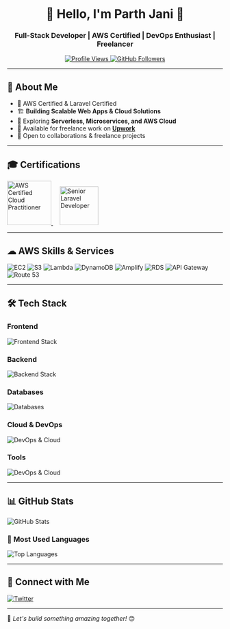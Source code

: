 <h1 align="center">🚀 Hello, I'm Parth Jani 👋</h1>
<h3 align="center">Full-Stack Developer | AWS Certified | DevOps Enthusiast | Freelancer</h3>

<p align="center">
  <a href="https://github.com/parthjani7">
    <img src="https://komarev.com/ghpvc/?username=parthjani7&label=Profile%20Views&color=0e75b6&style=flat" alt="Profile Views" />
  </a>

  <a href="https://github.com/parthjani7?tab=followers">
    <img src="https://img.shields.io/github/followers/parthjani7?label=Followers&style=social" alt="GitHub Followers" />
  </a>
</p>

---

## 🌟 About Me
- 🚀 AWS Certified & Laravel Certified  
- 🏗️ **Building Scalable Web Apps & Cloud Solutions**  
- 🌱 Exploring **Serverless, Microservices, and AWS Cloud**  
- 🤝 Available for freelance work on **[Upwork](https://www.upwork.com/fl/parthjani)**  
- 👯 Open to collaborations & freelance projects

---

## 🎓 Certifications
<a href="https://www.credly.com/badges/d088f9f3-ee80-4e9c-8e5e-167816f50723">
  <img src="https://images.credly.com/size/680x680/images/00634f82-b07f-4bbd-a6bb-53de397fc3a6/image.png" alt="AWS Certified Cloud Practitioner" title="AWS Certified Cloud Practitioner" width="103" />
</a>&nbsp; &nbsp;
<a href="https://verifier.certificationforlaravel.org/d05ab6e0-706d-4c62-aa9e-ff6c2809dc20">
  <img src="https://cdn.convrrt.com/apps/freshworks/12858407/73cbfab2-04d8-442c-b17c-80d235a5eaf9.png" alt="Senior Laravel Developer" title="Senior Laravel Developer" width="90" />
</a>

---

## ☁ AWS Skills & Services

![EC2](https://img.shields.io/badge/EC2-%23232F3E.svg?style=for-the-badge&logo=amazonec2&logoColor=white)
![S3](https://img.shields.io/badge/S3-%23232F3E.svg?style=for-the-badge&logo=amazon-s3&logoColor=white)
![Lambda](https://img.shields.io/badge/Lambda-%23232F3E.svg?style=for-the-badge&logo=awslambda&logoColor=white)
![DynamoDB](https://img.shields.io/badge/DynamoDB-%23232F3E.svg?style=for-the-badge&logo=amazondynamodb&logoColor=white)
![Amplify](https://img.shields.io/badge/Amplify-%23232F3E.svg?style=for-the-badge&logo=awsamplify&logoColor=white)
![RDS](https://img.shields.io/badge/RDS-%23232F3E.svg?style=for-the-badge&logo=amazonrds&logoColor=white)
![API Gateway](https://img.shields.io/badge/API_GATEWAY-%23232F3E.svg?style=for-the-badge&logo=amazonapigateway&logoColor=white)
![Route 53](https://img.shields.io/badge/Route_53-%23232F3E.svg?style=for-the-badge&logo=amazonroute53&logoColor=white)

---
## 🛠️ Tech Stack  
### **Frontend**
<img src="https://skillicons.dev/icons?i=vue,react,nextjs,tailwind,html,css,js,skillicons.dev" alt="Frontend Stack" />

### **Backend**
<img src="https://skillicons.dev/icons?i=nodejs,ts,express,laravel,php,python" alt="Backend Stack" />

### **Databases**
<img src="https://skillicons.dev/icons?i=mysql,mongodb,postgresql,graphql,redis" alt="Databases" />

### **Cloud & DevOps**
<img src="https://skillicons.dev/icons?i=aws,docker,kubernetes,terraform,githubactions,jenkins,kafka" alt="DevOps & Cloud" />

### **Tools**
<img src="https://skillicons.dev/icons?i=github,figma,linux,vscode,postman" alt="DevOps & Cloud" />

---

## 📊 GitHub Stats  
<p>
  <img src="https://github-readme-stats.vercel.app/api?username=parthjani7&show_icons=true&show=prs_merged,prs_merged_percentage&rank_icon=github&hide=contribs&theme=dracula&include_all_commits=true&hide_border=true" alt="GitHub Stats" />
</p>

### 🚀 **Most Used Languages**
<p>
  <img src="https://github-readme-stats.vercel.app/api/top-langs/?username=parthjani7&layout=compact&theme=dracula&hide_border=true" alt="Top Languages" />
</p>

---

## 🤝 Connect with Me  
<p>
  <a href="https://twitter.com/parthjani7" target="_blank">
    <img src="https://img.shields.io/badge/Twitter-%231DA1F2.svg?style=for-the-badge&logo=twitter&logoColor=white" alt="Twitter" />
  </a>
</p>

---

🚀 _Let's build something amazing together!_ 😊
